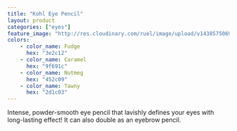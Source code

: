 ```yaml
---
title: "Kohl Eye Pencil"
layout: product
categories: ["eyes"]
feature_image: "http://res.cloudinary.com/ruel/image/upload/v1438575069/fs/no-image.jpg"
colors:
    - color_name: Fudge
      hex: "3e2c12"
    - color_name: Caramel
      hex: "9f691c"
    - color_name: Nutmeg
      hex: "452c09"
    - color_name: Tawny
      hex: "2d1c03"
---
```

Intense, powder-smooth eye pencil that lavishly defines your eyes with long-lasting effect! It can also double as an eyebrow pencil.